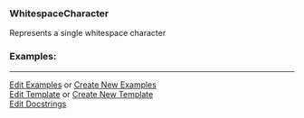 ### <a id="McUtils.Parsers.RegexPatterns.WhitespaceCharacter">WhitespaceCharacter</a>
Represents a single whitespace character

### Examples:


___

[Edit Examples](https://github.com/McCoyGroup/References/edit/gh-pages/Documentation/examples/McUtils/Parsers/RegexPatterns/WhitespaceCharacter.md) or 
[Create New Examples](https://github.com/McCoyGroup/References/new/gh-pages/?filename=Documentation/examples/McUtils/Parsers/RegexPatterns/WhitespaceCharacter.md) <br/>
[Edit Template](https://github.com/McCoyGroup/References/edit/gh-pages/Documentation/templates/McUtils/Parsers/RegexPatterns/WhitespaceCharacter.md) or 
[Create New Template](https://github.com/McCoyGroup/References/new/gh-pages/?filename=Documentation/templates/McUtils/Parsers/RegexPatterns/WhitespaceCharacter.md) <br/>
[Edit Docstrings](https://github.com/McCoyGroup/McUtils/edit/master/Parsers/RegexPatterns/WhitespaceCharacter/__init__.py?message=Update%20Docs)

